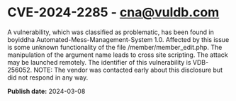 # CVE-2024-2285 - cna@vuldb.com

A vulnerability, which was classified as problematic, has been found in boyiddha Automated-Mess-Management-System 1.0. Affected by this issue is some unknown functionality of the file /member/member_edit.php. The manipulation of the argument name leads to cross site scripting. The attack may be launched remotely. The identifier of this vulnerability is VDB-256052. NOTE: The vendor was contacted early about this disclosure but did not respond in any way.

**Publish date:** 2024-03-08
